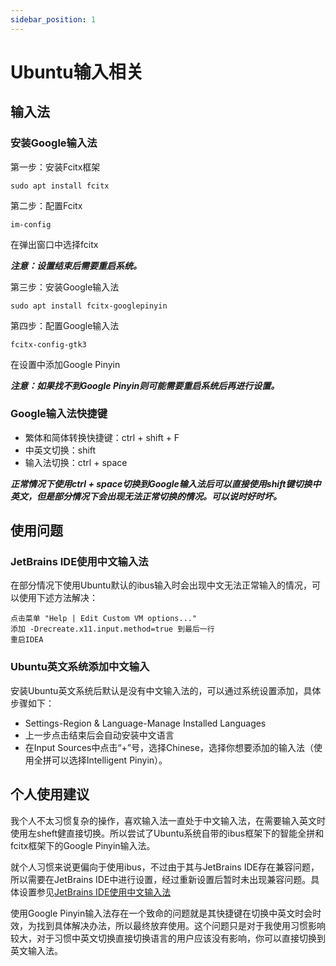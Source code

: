 ```yaml
---
sidebar_position: 1
---
```


# Ubuntu输入相关

## 输入法
### 安装Google输入法
第一步：安装Fcitx框架
```shell
sudo apt install fcitx
```
第二步：配置Fcitx
```shell
im-config
```
在弹出窗口中选择fcitx

***注意：设置结束后需要重启系统。***

第三步：安装Google输入法
```shell
sudo apt install fcitx-googlepinyin
```
第四步：配置Google输入法
```shell
fcitx-config-gtk3
```
在设置中添加Google Pinyin

***注意：如果找不到Google Pinyin则可能需要重启系统后再进行设置。***

### Google输入法快捷键
- 繁体和简体转换快捷键：ctrl + shift + F
- 中英文切换：shift
- 输入法切换：ctrl + space

***正常情况下使用ctrl + space切换到Google输入法后可以直接使用shift键切换中英文，但是部分情况下会出现无法正常切换的情况。可以说时好时坏。***

## 使用问题
### JetBrains IDE使用中文输入法
在部分情况下使用Ubuntu默认的ibus输入时会出现中文无法正常输入的情况，可以使用下述方法解决：

    点击菜单 "Help | Edit Custom VM options..."
    添加 -Drecreate.x11.input.method=true 到最后一行
    重启IDEA
### Ubuntu英文系统添加中文输入
安装Ubuntu英文系统后默认是没有中文输入法的，可以通过系统设置添加，具体步骤如下：
- Settings-Region & Language-Manage Installed Languages
- 上一步点击结束后会自动安装中文语言
- 在Input Sources中点击“+”号，选择Chinese，选择你想要添加的输入法（使用全拼可以选择Intelligent Pinyin）。

## 个人使用建议
我个人不太习惯复杂的操作，喜欢输入法一直处于中文输入法，在需要输入英文时使用左sheft健直接切换。所以尝试了Ubuntu系统自带的ibus框架下的智能全拼和fcitx框架下的Google Pinyin输入法。

就个人习惯来说更偏向于使用ibus，不过由于其与JetBrains IDE存在兼容问题，所以需要在JetBrains IDE中进行设置，经过重新设置后暂时未出现兼容问题。具体设置参见[JetBrains IDE使用中文输入法](#jetbrains-ide使用中文输入法)

使用Google Pinyin输入法存在一个致命的问题就是其快捷键在切换中英文时会时效，为找到具体解决办法，所以最终放弃使用。这个问题只是对于我使用习惯影响较大，对于习惯中英文切换直接切换语言的用户应该没有影响，你可以直接切换到英文输入法。